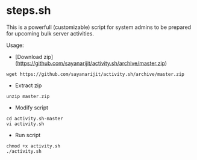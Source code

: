 # steps.sh

This is a powerfull (customizable) script for system admins to be prepared for upcoming bulk server activities.

Usage:
* [Download zip] (https://github.com/sayanarijit/activity.sh/archive/master.zip)
```
wget https://github.com/sayanarijit/activity.sh/archive/master.zip
```
* Extract zip
```
unzip master.zip
```
* Modify script
```
cd activity.sh-master
vi activity.sh
```
* Run script
```
chmod +x activity.sh
./activity.sh
```
